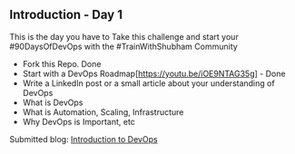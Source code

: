 ## Introduction - Day 1

This is the day you have to Take this challenge and start your #90DaysOfDevOps with the #TrainWithShubham Community

- Fork this Repo. Done
- Start with a DevOps Roadmap[https://youtu.be/iOE9NTAG35g] - Done
- Write a LinkedIn post or a small article about your understanding of DevOps
 - What is DevOps
 - What is Automation, Scaling, Infrastructure
 - Why DevOps is Important, etc

Submitted blog: [Introduction to DevOps](https://paragpallavsingh.hashnode.dev/introduction-to-devops-90daysofdevops)
 